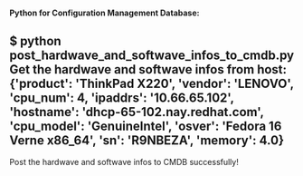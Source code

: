 #### Python for Configuration Management Database:

$ python post_hardwave_and_softwave_infos_to_cmdb.py 
Get the hardwave and softwave infos from host:
\{'product': 'ThinkPad X220', 'vendor': 'LENOVO', 'cpu_num': 4, 'ipaddrs': '10.66.65.102', 'hostname': 'dhcp-65-102.nay.redhat.com', 'cpu_model': 'GenuineIntel', 'osver': 'Fedora 16 Verne x86_64', 'sn': 'R9NBEZA', 'memory': 4.0\}
----------------------------------------------------------
Post the hardwave and softwave infos to CMDB successfully!

